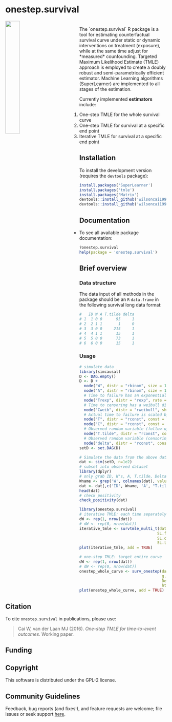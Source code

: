 # onestep.survival

<!-- [![CRAN_Status_Badge](http://www.r-pkg.org/badges/version/onestep.survival)](http://cran.rstudio.com/web/packages/onestep.survival/index.html) -->
<!-- [![](http://cranlogs.r-pkg.org/badges/onestep.survival)](http://cran.rstudio.com/web/packages/onestep.survival/index.html) [![](http://cranlogs.r-pkg.org/badges/grand-total/onestep.survival)](http://cran.rstudio.com/web/packages/onestep.survival/index.html) -->
<!-- [![Travis-CI Build Status](https://travis-ci.org/wilsoncai1992/onestep.survival.svg?branch=master)](https://travis-ci.org/wilsoncai1992/onestep.survival) -->

<img style="float: left;margin:0 5rem 0 0" src="http://media.web.britannica.com/eb-media/29/76829-050-CD9C4B43.jpg" width="30%" height="30%">
<br>
<!-- <img style="float: left;margin:0 5rem 0 0" src="http://www.feenixx.com/space-exploration/posters/First_Step_on_Moon_Poster.jpg" width="30%" height="30%">
<br>
 -->
The `onestep.survival` R package is a tool for estimating counterfactual survival curve under static or dynamic interventions on treatment (exposure), while at the same time adjust for *measured* counfounding. Targeted Maximum Likelihood Estimate (TMLE) approach is employed to create a doubly robust and semi-parametrically efficient estimator. Machine Learning algorithms (SuperLearner) are implemented to all stages of the estimation.

Currently implemented **estimators** include:

1. One-step TMLE for the whole survival curve
2. One-step TMLE for survival at a specific end point
3. Iterative TMLE for survival at a specific end point

## Installation

To install the development version (requires the `devtools` package):

```R
install.packages('SuperLearner')
install.packages('tmle')
install.packages('Matrix')
devtools::install_github('wilsoncai1992/survtmle2')
devtools::install_github('wilsoncai1992/onestep.survival')
```

## Documentation

* To see all available package documentation:

```R
?onestep.survival
help(package = 'onestep.survival')
```

## Brief overview

### Data structure

The data input of all methods in the package should be an `R` `data.frame` in the following survival long data format:

```R
#   ID W A T.tilde delta
# 1  1 0 0      95     1
# 2  2 1 1       1     0
# 3  3 0 0     215     1
# 4  4 1 1      15     1
# 5  5 0 0      73     1
# 6  6 0 0      15     1
```

### Usage

```R
# simulate data
library(simcausal)
D <- DAG.empty()
D <- D +
  node("W", distr = "rbinom", size = 1, prob = .5) +
  node("A", distr = "rbinom", size = 1, prob = .35 + .4*W) +
  # Time to failure has an exponential distribution:
  node("Trexp", distr = "rexp", rate = 1 + .5*W - .5*A) +
  # Time to censoring has a weibull distribution:
  node("Cweib", distr = "rweibull", shape = .7 - .2*W, scale = 1) +
  # Actual time to failure is scaled by 100:
  node("T", distr = "rconst", const = round(Trexp*100,0)) +
  node("C", distr = "rconst", const = round(Cweib*100, 0)) +
  # Observed random variable (follow-up time):
  node("T.tilde", distr = "rconst", const = ifelse(T <= C , T, C)) +
  # Observed random variable (censoring indicator, 1 - failure event, 0 - censored):
  node("delta", distr = "rconst", const = ifelse(T <= C , 1, 0))
setD <- set.DAG(D)

# Simulate the data from the above data generating distribution:
dat <- sim(setD, n=1e2)
# subset into observed dataset
library(dplyr)
# only grab ID, W's, A, T.tilde, Delta
Wname <- grep('W', colnames(dat), value = TRUE)
dat <- dat[,c('ID', Wname, 'A', "T.tilde", "delta")]
head(dat)
# check positivity
check_positivity(dat)

library(onestep.survival)
# iterative TMLE: each time separately
dW <- rep(1, nrow(dat))
# dW <- rep(0, nrow(dat))
iterative_tmle <- survtmle_multi_t(dat = dat, dW = dW,
                                  SL.ftime = c("SL.glm","SL.mean","SL.step"),
                                  SL.ctime = c("SL.glm","SL.mean"),
                                  SL.trt = c("SL.glm","SL.mean","SL.step"))
plot(iterative_tmle, add = TRUE)

# one-step TMLE: target entire curve
dW <- rep(1, nrow(dat))
# dW <- rep(0, nrow(dat))
onestep_whole_curve <- surv_onestep(dat = dat, dW = dW,
                                    g.SL.Lib = c("SL.glm","SL.mean","SL.step"),
                                    Delta.SL.Lib = c("SL.glm","SL.mean", 'SL.gam'),
                                    ht.SL.Lib = c("SL.glm","SL.mean","SL.step", 'SL.gam'))
plot(onestep_whole_curve, add = TRUE)
```



## Citation
To cite `onestep.survival` in publications, please use:
> Cai W, van der Laan MJ (2016). *One-step TMLE for time-to-event outcomes.* Working paper.

## Funding

## Copyright
This software is distributed under the GPL-2 license.

## Community Guidelines
Feedback, bug reports (and fixes!), and feature requests are welcome; file issues or seek support [here](https://github.com/wilsoncai1992/onestep_survival/issues).